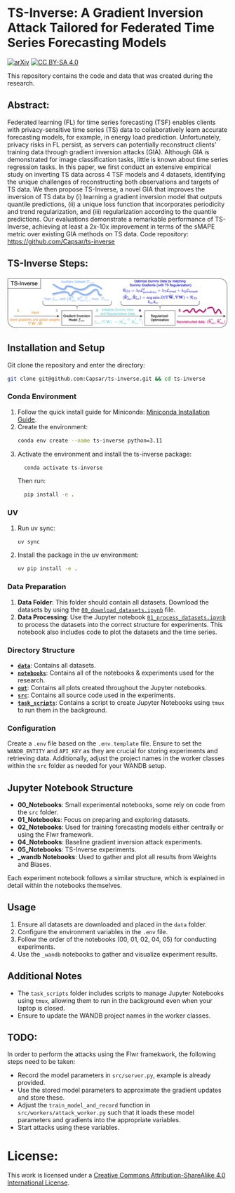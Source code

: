 # TS-Inverse: A Gradient Inversion Attack Tailored for Federated Time Series Forecasting Models

[![arXiv](https://img.shields.io/badge/arXiv-2503.20952-b31b1b.svg)](https://arxiv.org/abs/2503.20952)
[![CC BY-SA 4.0][cc-by-sa-shield]][cc-by-sa]
<!-- [![SaTML](https://img.shields.io/badge/SaTML-2503.20952-115bab.svg)](https://arxiv.org/abs/2503.20952) -->

This repository contains the code and data that was created during the research.



## Abstract:

Federated learning (FL) for time series forecasting (TSF) enables clients with privacy-sensitive time series (TS) data to collaboratively learn accurate forecasting models, for example, in energy load prediction. Unfortunately, privacy risks in FL persist, as servers can potentially reconstruct clients' training data through gradient inversion attacks (GIA). Although GIA is demonstrated for image classification tasks, little is known about time series regression tasks. In this paper, we first conduct an extensive empirical study on inverting TS data across 4 TSF models and 4 datasets, identifying the unique challenges of reconstructing both observations and targets of TS data. We then propose TS-Inverse, a novel GIA that improves the inversion of TS data by (i) learning a gradient inversion model that outputs quantile predictions, (ii) a unique loss function that incorporates periodicity and trend regularization, and (iii) regularization according to the quantile predictions. Our evaluations demonstrate a remarkable performance of TS-Inverse, achieving at least a 2x-10x improvement in terms of the sMAPE metric over existing GIA methods on TS data. Code repository: https://github.com/Capsar/ts-inverse

## TS-Inverse Steps:
![TS-Inverse](images/ts-inverse_framework.png)

## Installation and Setup

Git clone the repository and enter the directory:

```bash
git clone git@github.com:Capsar/ts-inverse.git && cd ts-inverse
```

### Conda Environment

1. Follow the quick install guide for Miniconda: [Miniconda Installation Guide](https://docs.anaconda.com/free/miniconda/).
2. Create the environment:
    ```bash
    conda env create --name ts-inverse python=3.11
    ```
3. Activate the environment and install the ts-inverse package:
    ```bash
      conda activate ts-inverse
    ```
    Then run:
    ```bash
      pip install -e .
    ```

### UV

1. Run uv sync:

    ```bash
    uv sync
    ```

2. Install the package in the uv environment:
    ```bash
    uv pip install -e .
    ```

### Data Preparation

1. **Data Folder**: This folder should contain all datasets. Download the datasets by using the [`00_download_datasets.ipynb`](data/00_download_datasets.ipynb)  file.
2. **Data Processing**: Use the Jupyter notebook [`01_process_datasets.ipynb`](data/01_process_datasets.ipynb) to process the datasets into the correct structure for experiments. This notebook also includes code to plot the datasets and the time series.

### Directory Structure

- **[`data`](data)**: Contains all datasets.
- **[`notebooks`](notebooks)**: Contains all of the notebooks & experiments used for the research.
- **[`out`](out)**: Contains all plots created throughout the Jupyter notebooks.
- **[`src`](src)**: Contains all source code used in the experiments.
- **[`task_scripts`](task_scripts)**: Contains a script to create Jupyter Notebooks using `tmux` to run them in the background.

### Configuration

Create a `.env` file based on the `.env.template` file. Ensure to set the `WANDB_ENTITY` and `API_KEY` as they are crucial for storing experiments and retrieving data. Additionally, adjust the project names in the worker classes within the `src` folder as needed for your WANDB setup.

## Jupyter Notebook Structure

- **00_Notebooks**: Small experimental notebooks, some rely on code from the `src` folder.
- **01_Notebooks**: Focus on preparing and exploring datasets.
- **02_Notebooks**: Used for training forecasting models either centrally or using the Flwr framework.
- **04_Notebooks**: Baseline gradient inversion attack experiments.
- **05_Notebooks**: TS-Inverse experiments.
- **_wandb Notebooks**: Used to gather and plot all results from Weights and Biases.

Each experiment notebook follows a similar structure, which is explained in detail within the notebooks themselves.

## Usage

1. Ensure all datasets are downloaded and placed in the `data` folder.
2. Configure the environment variables in the `.env` file.
4. Follow the order of the notebooks (00, 01, 02, 04, 05) for conducting experiments.
5. Use the `_wandb` notebooks to gather and visualize experiment results.

## Additional Notes

- The `task_scripts` folder includes scripts to manage Jupyter Notebooks using `tmux`, allowing them to run in the background even when your laptop is closed.
- Ensure to update the WANDB project names in the worker classes.

## TODO:

In order to perform the attacks using the Flwr framekwork, the following steps need to be taken:
- Record the model parameters in  `src/server.py`, example is already provided.
- Use the stored model parameters to approximate the gradient updates and store these.
- Adjust the `train_model_and_record` function in `src/workers/attack_worker.py` such that it loads these model parameters and gradients into the appropriate variables.
- Start attacks using these variables.



# License:

This work is licensed under a
[Creative Commons Attribution-ShareAlike 4.0 International License][cc-by-sa].

[cc-by-sa]: http://creativecommons.org/licenses/by-sa/4.0/
[cc-by-sa-shield]: https://img.shields.io/badge/License-CC%20BY--SA%204.0-lightgrey.svg
